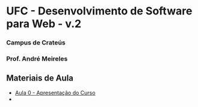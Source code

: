# UFC - Desenvolvimento de Software para Web - v.2

### Campus de Crateús
### Prof. André Meireles 

## Materiais de Aula

* [Aula 0 - Apresentação do Curso](https://docs.google.com/presentation/d/1QrR0I04DRvwD9T--S7jy3-ZZNDRlLCSOueIjF2OcCM0/edit?usp=sharing)
* 
